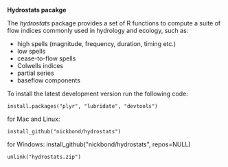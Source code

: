 **Hydrostats pacakge**

The *hydrostats* package provides a set of R functions to compute a suite of flow indices commonly used in hydrology and ecology, such as:
- high spells (magnitude, frequency, duration, timing etc.)
- low spells
- cease-to-flow spells
- Colwells indices
- partial series
- baseflow components

To install the latest development version run the following code: 

	install.packages("plyr", "lubridate", "devtools")

for Mac and Linux:

	install_github("nickbond/hydrostats")

for Windows:
	install_github("nickbond/hydrostats", repos=NULL)

	unlink("hydrostats.zip")
